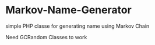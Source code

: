 # Markov-Name-Generator
simple PHP classe for generating name using Markov Chain

Need GCRandom Classes to work

